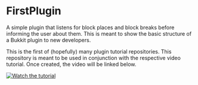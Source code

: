 FirstPlugin
===========
A simple plugin that listens for block places and block breaks before informing the user about them. This is meant to show the basic structure of a Bukkit plugin to new developers.

This is the first of (hopefully) many plugin tutorial repositories. This repository is meant to be used in conjunction with the respective video tutorial. Once created, the video will be linked below.

[![Watch the tutorial](https://upload.wikimedia.org/wikipedia/commons/thumb/e/e8/Logo_Youtube.svg/100px-Logo_Youtube.svg.png)](http://www.youtube.com/watch?v=T6OqzXlwJNI)
